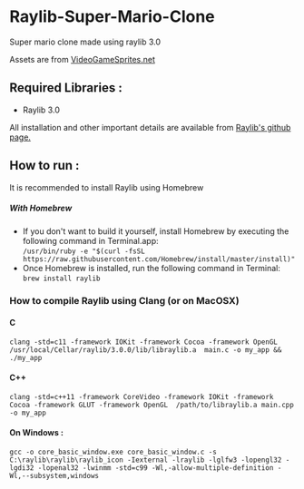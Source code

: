 # Raylib-Super-Mario-Clone
Super mario clone made using raylib 3.0

Assets are from [VideoGameSprites.net](http://www.videogamesprites.net/SuperMarioBros1/)


## Required Libraries :
- Raylib 3.0

All installation and other important details are available from [Raylib's github page.](https://github.com/raysan5/raylib)

## How to run :

It is recommended to install Raylib using Homebrew 

##### With Homebrew

- If you don't want to build it yourself, install Homebrew by executing the following command in Terminal.app:  
```/usr/bin/ruby -e "$(curl -fsSL https://raw.githubusercontent.com/Homebrew/install/master/install)"```
- Once Homebrew is installed, run the following command in Terminal:
```brew install raylib```

### How to compile Raylib using Clang (or on MacOSX)

#### C
 ```clang -std=c11 -framework IOKit -framework Cocoa -framework OpenGL /usr/local/Cellar/raylib/3.0.0/lib/libraylib.a  main.c -o my_app && ./my_app```

#### C++
```clang -std=c++11 -framework CoreVideo -framework IOKit -framework Cocoa -framework GLUT -framework OpenGL  /path/to/libraylib.a main.cpp -o my_app```

#### On Windows : 
```gcc -o core_basic_window.exe core_basic_window.c -s C:\raylib\raylib\raylib_icon -Iexternal -lraylib -lglfw3 -lopengl32 -lgdi32 -lopenal32 -lwinmm -std=c99 -Wl,-allow-multiple-definition -Wl,--subsystem,windows```


